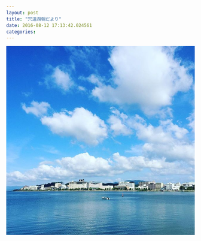 ```yaml
---
layout: post
title: "宍道湖朝だより"
date: 2016-08-12 17:13:42.024561
categories: 
---
```


![](/assets/images/201608/13734251_160615797679048_1128357275_n.jpg)


